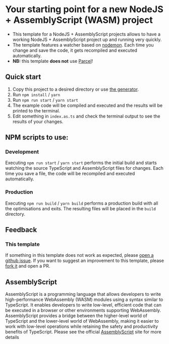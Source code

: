 # Your starting point for a new NodeJS + AssemblyScript (WASM) project
- This template for a NodeJS + AssemblyScript projects allows to have a working NodeJS + AssemblyScript project up and running very quickly.
- The template features a watcher based on [nodemon](https://www.npmjs.com/package/nodemon). Each time you change and save the code, it gets recompiled and executed automatically.  
- **NB:** this template **does not** use [Parcel](https://parceljs.org/)!


## Quick start
1. Copy this project to a desired directory or use [the generator](https://www.npmjs.com/package/assemblyscript-parcel-project-templates-codument).
2. Run `npm install` / `yarn`
3. Run `npm run start` / `yarn start`
4. The example code will be compiled and executed and the results will be printed to the terminal.
5. Edit something in `index.as.ts` and check the terminal output to see the results of your changes.

## NPM scripts to use:
### Development
Executing `npm run start` / `yarn start` performs the initial build and starts watching the source TypeScript and AssemblyScript files for changes. 
Each time you save a file, the code will be recompiled and executed automatically.

### Production
Executing `npm run build` / `yarn build` performs a production build with all the optimisations and exits.
The resulting files will be placed in the `build` directory. 

## Feedback
### This template
If something in this template does not work as expected, please [open a github issue](https://github.com/dipdowel/assemblyscript-parcel-project-templates-codument/issues).
If you want to suggest an improvement to this template, please [fork it](https://github.com/dipdowel/assemblyscript-parcel-project-templates-codument/) and open a PR.

## AssemblyScript
AssemblyScript is a programming language that allows developers to write high-performance WebAssembly (WASM) modules using a syntax similar to TypeScript. It enables developers to write low-level, efficient code that can be executed in a browser or other environments supporting WebAssembly. AssemblyScript provides a bridge between the higher-level world of TypeScript and the lower-level world of WebAssembly, making it easier to work with low-level operations while retaining the safety and productivity benefits of TypeScript.
Please see the official [AssemblyScript](https://www.assemblyscript.org) site for more details
